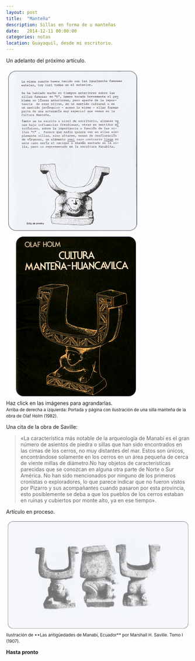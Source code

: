 ```yaml
---
layout: post
title:  "Manteña"
description: Sillas en forma de u manteñas
date:   2014-12-11 00:00:00
categories: notas
location: Guayaquil, desde mi escritorio.
---
```


Un adelanto del próximo artículo.  

<section class="fluido">
				<div class="gallery">
				<a href="/assets/u-chair1.png" title="" data-fluidbox class="col-2"><img src="/assets/u-chair1.png" alt="" title="" /></a>								
				<a href="/assets/u-chair2.png" title="" data-fluidbox class="col-2"><img src="/assets/u-chair2.png" alt="" title="" /></a><br />
				<figcaption>Haz click en las imágenes para agrandarlas.</figcaption>
				<small>Arriba de derecha a izquierda: Portada y página con ilustración de una silla manteña de la obra de Olaf Holm (1982).</small>
</div>
</section>  

Una cita de la obra de Saville:    

> &laquo;La característica más notable de la arqueología de Manabí es el gran número de asientos de piedra o sillas que han sido encontrados en las cimas de los cerros, no muy distantes del mar. Estos son únicos, encontrándose solamente en los cerros en un área pequeña de cerca de viente millas de diámetro.No hay objetos de características parecidas que se conozcan en alguna otra parte de Norte o Sur América. No han sido mencionados por ninguno de los primeros cronistas o exploradores, lo que parece indicar que no fueron vistos por Pizarro y sus acompañantes cuando pasaron por esta provincia, esto posiblemente se deba a que los pueblos de los cerros estaban en ruinas y cubiertos por monte alto, ya en ese tiempo&raquo;.

Artículo en proceso.  

<section class="fluido">
				<div class="gallery">
				<a href="/assets/u-chair.png" title="" data-fluidbox class="col-1"><img src="/assets/u-chair.png" alt="" title="" /></a>
<small>Ilustración de **Las antigüedades de Manabí, Ecuador** por Marshall H. Saville. Tomo I (1907).</small>
</div>
</section>  
 
**Hasta pronto**
